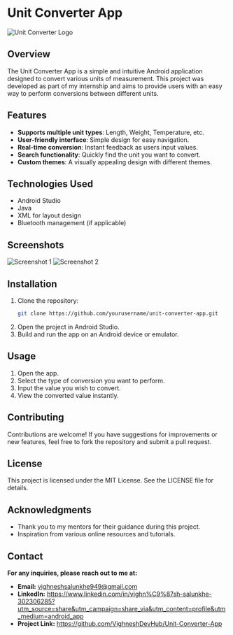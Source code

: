# Unit Converter App

![Unit Converter Logo](https://your-image-link.com/logo.png)

## Overview

The Unit Converter App is a simple and intuitive Android application designed to convert various units of measurement. This project was developed as part of my internship and aims to provide users with an easy way to perform conversions between different units.

## Features

- **Supports multiple unit types**: Length, Weight, Temperature, etc.
- **User-friendly interface**: Simple design for easy navigation.
- **Real-time conversion**: Instant feedback as users input values.
- **Search functionality**: Quickly find the unit you want to convert.
- **Custom themes**: A visually appealing design with different themes.

## Technologies Used

- Android Studio
- Java
- XML for layout design
- Bluetooth management (if applicable)

## Screenshots

![Screenshot 1](https://your-image-link.com/screenshot1.png)
![Screenshot 2](https://your-image-link.com/screenshot2.png)

## Installation

1. Clone the repository:
   ```bash
   git clone https://github.com/yourusername/unit-converter-app.git


2. Open the project in Android Studio.
3. Build and run the app on an Android device or emulator.

## Usage
1. Open the app.
2. Select the type of conversion you want to perform.
3. Input the value you wish to convert.
4. View the converted value instantly.

## Contributing
Contributions are welcome! If you have suggestions for improvements or new features, feel free to fork the repository and submit a pull request.

## License
This project is licensed under the MIT License. See the LICENSE file for details.

## Acknowledgments
- Thank you to my mentors for their guidance during this project.
- Inspiration from various online resources and tutorials.

## Contact
**For any inquiries, please reach out to me at:**

- **Email:** vighneshsalunkhe949@gmail.com
- **LinkedIn:** https://www.linkedin.com/in/vighn%C9%87sh-salunkhe-302306285?utm_source=share&utm_campaign=share_via&utm_content=profile&utm_medium=android_app
- **Project Link:** https://github.com/VighneshDevHub/Unit-Converter-App
